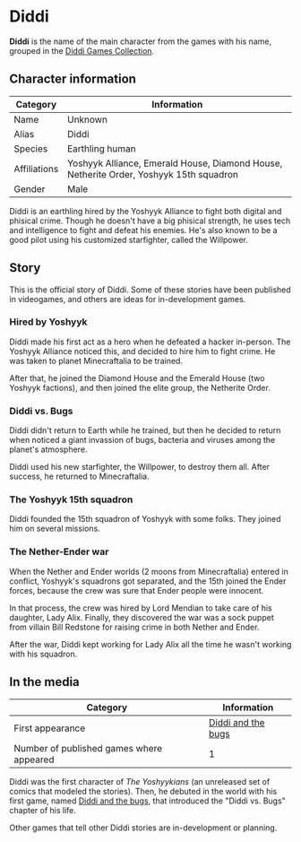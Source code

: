 # Diddi

**Diddi** is the name of the main character from the games with his name, grouped in the
[Diddi Games Collection](https://itch.io/c/1927005/diddi-games-collection).

## Character information

| Category | Information |
|---|---|
| Name | Unknown |
| Alias | Diddi |
| Species | Earthling human |
| Affiliations | Yoshyyk Alliance, Emerald House, Diamond House, Netherite Order, Yoshyyk 15th squadron |
| Gender | Male |

Diddi is an earthling hired by the Yoshyyk Alliance to fight both digital and phisical crime.
Though he doesn't have a big phisical strength, he uses tech and intelligence to fight and
defeat his enemies. He's also known to be a good pilot using his customized starfighter, called
the Willpower.

## Story

This is the official story of Diddi. Some of these stories have been published in videogames, and others
are ideas for in-development games.

### Hired by Yoshyyk

Diddi made his first act as a hero when he defeated a hacker in-person. The Yoshyyk Alliance noticed
this, and decided to hire him to fight crime. He was taken to planet Minecraftalia to be trained.

After that, he joined the Diamond House and the Emerald House (two Yoshyyk factions), and then joined
the elite group, the Netherite Order.

### Diddi vs. Bugs

Diddi didn't return to Earth while he trained, but then he decided to return when noticed a giant invassion
of bugs, bacteria and viruses among the planet's atmosphere.

Diddi used his new starfighter, the Willpower, to destroy them all. After success, he returned to Minecraftalia.

### The Yoshyyk 15th squadron

Diddi founded the 15th squadron of Yoshyyk with some folks. They joined him on several missions.

### The Nether-Ender war

When the Nether and Ender worlds (2 moons from Minecraftalia) entered in conflict, Yoshyyk's squadrons got separated,
and the 15th joined the Ender forces, because the crew was sure that Ender people were innocent.

In that process, the crew was hired by Lord Mendian to take care of his daughter, Lady Alix. Finally, they discovered
the war was a sock puppet from villain Bill Redstone for raising crime in both Nether and Ender.

After the war, Diddi kept working for Lady Alix all the time he wasn't working with his squadron.

## In the media

| Category | Information |
|---|---|
| First appearance | [Diddi and the bugs](https://diddileija.itch.io/diddi-and-the-bugs) |
| Number of published games where appeared | 1 |

Diddi was the first character of _The Yoshyykians_ (an unreleased set of comics that modeled the stories). Then, he debuted
in the world with his first game, named [Diddi and the bugs](https://diddileija.itch.io/diddi-and-the-bugs), that introduced
the "Diddi vs. Bugs" chapter of his life.

Other games that tell other Diddi stories are in-development or planning.
